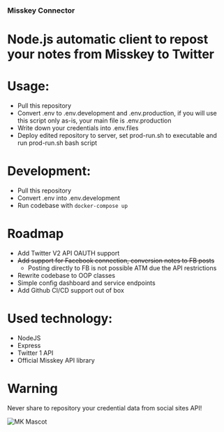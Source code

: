 ### Misskey Connector
# Node.js automatic client to repost your notes from Misskey to Twitter

# Usage:
- Pull this repository
- Convert .env to .env.development and .env.production, if you will use this script only as-is, your main file is .env.production
- Write down your credentials into .env.files
- Deploy edited repository to server, set prod-run.sh to executable and run prod-run.sh bash script

# Development:
- Pull this repository
- Convert .env into .env.development
- Run codebase with `docker-compose up`

# Roadmap
- Add Twitter V2 API OAUTH support
- ~~Add support for Facebook connection, conversion notes to FB posts~~
  - Posting directly to FB is not possible ATM due the API restrictions
- Rewrite codebase to OOP classes
- Simple config dashboard and service endpoints
- Add Github CI/CD support out of box

# Used technology:
- NodeJS
- Express
- Twitter 1 API
- Official Misskey API library

# Warning
Never share to repository your credential data from social sites API!

![MK Mascot](https://i.pinimg.com/564x/0e/38/46/0e3846c009b086f106ea98cf82c9a653.jpg)
